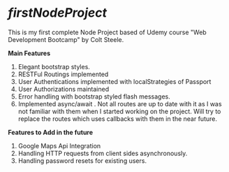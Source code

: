 # _firstNodeProject_
This is my first complete Node Project based of Udemy course "Web Development Bootcamp" by Colt Steele.

**Main Features**
  1. Elegant bootstrap styles.
  2. RESTFul Routings implemented
  3. User Authentications implemented with localStrategies of Passport
  4. User Authorizations maintained
  5. Error handling with bootstrap styled flash messages.
  6. Implemented async/await . Not all routes are up to date with it as I was not familiar with them when I started working on the project.
      Will try to replace the routes which uses callbacks with them in the near future.

**Features to Add in the future**
  1. Google Maps Api Integration
  2. Handling HTTP requests from client sides asynchronously.
  3. Handling password resets for existing users.